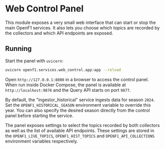 # Web Control Panel

This module exposes a very small web interface that can start or stop the
main OpenF1 services.
It also lets you choose which topics are recorded by the collectors and which
API endpoints are exposed.

## Running

Start the panel with `uvicorn`:

```bash
uvicorn openf1.services.web_control.app:app --reload
```

Open `http://127.0.0.1:8000` in a browser to access the control panel. When run
inside Docker Compose, the panel is available at `http://localhost:9876` and the
Query API starts on port `9877`.

By default, the "ingestor_historical" service ingests data for season `2024`.
Set the `OPENF1_HISTORICAL_SEASON` environment variable to override this year.
You can also specify the desired season directly from the control panel before
starting the service.

The panel exposes settings to select the topics recorded by both collectors as
well as the list of available API endpoints. These settings are stored in the
`OPENF1_LIVE_TOPICS`, `OPENF1_HIST_TOPICS` and `OPENF1_API_COLLECTIONS`
environment variables respectively.
